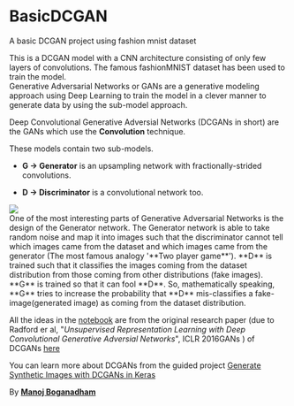 # BasicDCGAN
 A basic DCGAN project using fashion mnist dataset
 
This is a DCGAN model with a CNN architecture consisting of only few layers of convolutions.
The famous fashionMNIST dataset has been used to train the model.<br> Generative Adversarial 
Networks or GANs are a generative modeling approach using Deep Learning to train the model in a 
clever manner to generate data by using the sub-model approach. <br>

Deep Convolutional Generative Adversial Networks (DCGANs in short) are the GANs which use the
**Convolution** technique. <br>

These models contain two sub-models. <br>
- **G -> Generator** is an upsampling network with fractionally-strided convolutions.

- **D -> Discriminator** is a convolutional network too.

<img src='https://www.bing.com/images/search?view=detailV2&ccid=s8nnfyFk&id=23ED777F99ACB93DADC80A7B7FC39E6ABEDB3D3A&thid=OIP.s8nnfyFk45gDWp9kox-HxwHaCq&mediaurl=https%3a%2f%2fwww.researchgate.net%2fpublication%2f331282441%2ffigure%2fdownload%2ffig3%2fAS%3a729118295478273%401550846756282%2fDeep-convolutional-generative-adversarial-networks-DCGAN-for-generative-model-of-BF-NSP.png&exph=305&expw=850&q=dcgan&simid=608001166798751611&ck=7DDD68D193DB873698266BE4653A6EEE&selectedindex=5&form=IRPRST&ajaxhist=0&first=1&scenario=ImageBasicHover'>
<br>
One of the most interesting parts of Generative Adversarial Networks is the design 
of the Generator network. The Generator network is able to take random noise and map it 
into images such that the discriminator cannot tell which images came from the dataset 
and which images came from the generator (The most famous analogy '**Two player game**'). 
**D** is trained such that it classifies the images coming from the dataset distribution from
those coming from other distributions (fake images). **G** is trained so that it can fool **D**.
So, mathematically speaking, **G** tries to increase the probability that **D** mis-classifies 
a fake-image(generated image) as coming from the dataset distribution.

All the ideas in the [notebook](https://github.com/ManojBoganadham/BasicDCGAN/blob/master/DCGAN.ipynb)
are from the original research paper (due to  Radford er al, 
"*Unsupervised Representation Learning with Deep Convolutional Generative Adversial Networks*",
 ICLR 2016GANs ) of DCGANs [here](https://arxiv.org/pdf/1511.06434.pdf) 

You can learn more about DCGANs from the guided project [Generate Synthetic Images with DCGANs in Keras](
https://www.coursera.org/projects/generative-adversarial-networks-keras)

By **[Manoj Boganadham](https://github.com/ManojBoganadham)**


 

